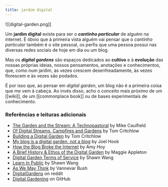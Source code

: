 ```yaml
---
title: jardim digital
---
```


![[digital-garden.png]]

Um **jardim digital** existe para ser o **_cantinho particular_** de alguém na internet. É óbvio que à primeira vista alguém vai pensar que o _cantinho particular_ também é o site pessoal, os perfis que uma pessoa possui nas diversas redes sociais de hoje em dia ou um blog.

Mas os ***digital gardens*** são espaços dedicados ao **cultivo** e à **evolução** das nossas próprias ideias, nossos pensamentos, anotações e conhecimentos, que, como num jardim, às vezes crescem desenfreadamente, às vezes florescem e às vezes são podados.

É por isso que, ao pensar em *digital garden*, um blog não é a primeira coisa que me vem à cabeça. Ao invés disso, acho o conceito mais próximo de um [[wiki]], de um [[commonplace book]] ou de bases experimentais de conhecimento.

### Referências e leituras adicionais

-   [The Garden and the Stream: A Technopastoral](https://hapgood.us/2015/10/17/the-garden-and-the-stream-a-technopastoral) by Mike Caulfield
-   [Of Digital Streams, Campfires and Gardens](https://tomcritchlow.com/2018/10/10/of-gardens-and-wikis/) by Tom Critchlow
-   [Building a Digital Garden](https://tomcritchlow.com/2019/02/17/building-digital-garden/) by Tom Critchlow
-   [My blog is a digital garden, not a blog](https://joelhooks.com/digital-garden) by Joel Hook
-   [How the Blog Broke the Internet](https://stackingthebricks.com/how-blogs-broke-the-web/) by Amy Hoy
-   [A Brief History & Ethos of the Digital Garden](https://maggieappleton.com/garden-history) by Maggie Appleton
-   [Digital Garden Terms of Service](https://www.swyx.io/digital-garden-tos/) by Shawn Wang
-   [Learn In Public](https://www.swyx.io/learn-in-public) by Shawn Wang
-   [As We May Think](https://www.theatlantic.com/magazine/archive/1945/07/as-we-may-think/303881/) by Vannevar Bush
-   [DigitalGardens](https://www.reddit.com/r/DigitalGardens/) on reddit
-   [Digital Gardening](https://github.com/MaggieAppleton/digital-gardeners) on GitHub